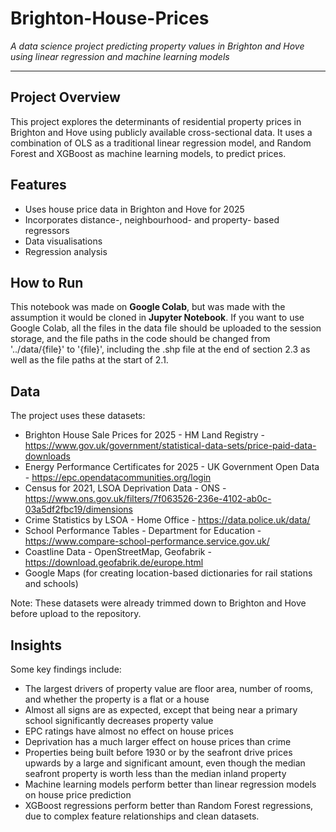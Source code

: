 # Brighton-House-Prices
*A data science project predicting property values in Brighton and Hove using linear regression and machine learning models*

---

## Project Overview
This project explores the determinants of residential property prices in Brighton and Hove using publicly available cross-sectional data. It uses a combination of OLS as a traditional linear regression model, and Random Forest and XGBoost as machine learning models, to predict prices.

## Features
- Uses house price data in Brighton and Hove for 2025
- Incorporates distance-, neighbourhood- and property- based regressors
- Data visualisations
- Regression analysis

## How to Run
This notebook was made on **Google Colab**, but was made with the assumption it would be cloned in **Jupyter Notebook**. If you want to use Google Colab, all the files in the data file should be uploaded to the session storage, and the file paths in the code should be changed from '../data/{file}' to '{file}', including the .shp file at the end of section 2.3 as well as the file paths at the start of 2.1.

## Data
The project uses these datasets:
- Brighton House Sale Prices for 2025 - HM Land Registry - https://www.gov.uk/government/statistical-data-sets/price-paid-data-downloads
- Energy Performance Certificates for 2025 - UK Government Open Data - https://epc.opendatacommunities.org/login
- Census for 2021, LSOA Deprivation Data - ONS - https://www.ons.gov.uk/filters/7f063526-236e-4102-ab0c-03a5df2fbc19/dimensions
- Crime Statistics by LSOA - Home Office - https://data.police.uk/data/
- School Performance Tables - Department for Education - https://www.compare-school-performance.service.gov.uk/
- Coastline Data - OpenStreetMap, Geofabrik - https://download.geofabrik.de/europe.html
- Google Maps (for creating location-based dictionaries for rail stations and schools)

Note: These datasets were already trimmed down to Brighton and Hove before upload to the repository.

## Insights
Some key findings include:
- The largest drivers of property value are floor area, number of rooms, and whether the property is a flat or a house
- Almost all signs are as expected, except that being near a primary school significantly decreases property value
- EPC ratings have almost no effect on house prices
- Deprivation has a much larger effect on house prices than crime
- Properties being built before 1930 or by the seafront drive prices upwards by a large and significant amount, even though the median seafront property is worth less than the median inland property
- Machine learning models perform better than linear regression models on house price prediction
- XGBoost regressions perform better than Random Forest regressions, due to complex feature relationships and clean datasets.
